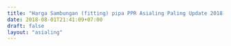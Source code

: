 ```yaml
---
title: "Harga Sambungan (fitting) pipa PPR Asialing Paling Update 2018-2019"
date: 2018-08-01T21:41:09+07:00
draft: false
layout: "asialing"
---
```


